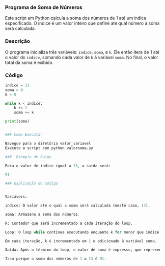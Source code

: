 ### Programa de Soma de Números

Este script em Python calcula a soma dos números de 1 até um índice especificado. O índice é um valor inteiro que define até qual número a soma será calculada.

### Descrição

O programa inicializa três variáveis: `indice`, `soma`, e `k`. Ele então itera de 1 até o valor do `indice`, somando cada valor de `k` à variável `soma`. No final, o valor total da soma é exibido.

### Código

```python
indice = 13
soma = 0
k = 0

while k < indice:
    k += 1
    soma += k

print(soma)


### Como Executar

Navegue para o diretório valor_variavel
Execute o script com python valorsoma.py

###  Exemplo de Saída

Para o valor de indice igual a 13, a saída será:

91

### Explicação do código


Variáveis:

indice: O valor até o qual a soma será calculada (neste caso, 13).

soma: Armazena a soma dos números.

k: Contador que será incrementado a cada iteração do loop.

Loop: O loop while continua executando enquanto k for menor que indice.

Em cada iteração, k é incrementado em 1 e adicionado à variável soma.

Saída: Após o término do loop, o valor de soma é impresso, que representa a soma de todos os números de 1 até o indice.

Isso porque a soma dos números de 1 a 13 é 91.